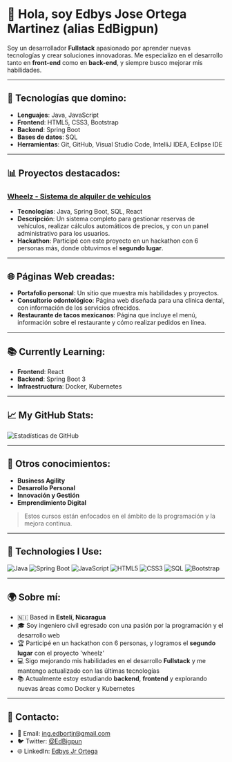 # 👋 Hola, soy Edbys Jose Ortega Martinez (alias EdBigpun)

Soy un desarrollador **Fullstack** apasionado por aprender nuevas tecnologías y crear soluciones innovadoras. Me especializo en el desarrollo tanto en **front-end** como en **back-end**, y siempre busco mejorar mis habilidades.

---

## 🚀 Tecnologías que domino:
- **Lenguajes**: Java, JavaScript
- **Frontend**: HTML5, CSS3, Bootstrap
- **Backend**: Spring Boot
- **Bases de datos**: SQL
- **Herramientas**: Git, GitHub, Visual Studio Code, IntelliJ IDEA, Eclipse IDE

---

## 📊 Proyectos destacados:
### [Wheelz - Sistema de alquiler de vehículos](https://github.com/EdBigpun/wheelz)
- **Tecnologías**: Java, Spring Boot, SQL, React
- **Descripción**: Un sistema completo para gestionar reservas de vehículos, realizar cálculos automáticos de precios, y con un panel administrativo para los usuarios.
- **Hackathon**: Participé con este proyecto en un hackathon con 6 personas más, donde obtuvimos el **segundo lugar**.

---

## 🌐 Páginas Web creadas:
- **Portafolio personal**: Un sitio que muestra mis habilidades y proyectos.
- **Consultorio odontológico**: Página web diseñada para una clínica dental, con información de los servicios ofrecidos.
- **Restaurante de tacos mexicanos**: Página que incluye el menú, información sobre el restaurante y cómo realizar pedidos en línea.

---

## 📚 Currently Learning:
- **Frontend**: React
- **Backend**: Spring Boot 3
- **Infraestructura**: Docker, Kubernetes

---

## 📈 My GitHub Stats:
![Estadísticas de GitHub](https://github-readme-stats.vercel.app/api?username=EdBigpun&show_icons=true&theme=radical)

---

## 🧠 Otros conocimientos:
- **Business Agility**
- **Desarrollo Personal**
- **Innovación y Gestión**
- **Emprendimiento Digital**
> Estos cursos están enfocados en el ámbito de la programación y la mejora continua.

---

## 📛 Technologies I Use:
![Java](https://img.shields.io/badge/Java-007396?style=for-the-badge&logo=java&logoColor=white)
![Spring Boot](https://img.shields.io/badge/Spring%20Boot-6DB33F?style=for-the-badge&logo=spring-boot&logoColor=white)
![JavaScript](https://img.shields.io/badge/JavaScript-F7DF1E?style=for-the-badge&logo=javascript&logoColor=black)
![HTML5](https://img.shields.io/badge/HTML5-E34F26?style=for-the-badge&logo=html5&logoColor=white)
![CSS3](https://img.shields.io/badge/CSS3-1572B6?style=for-the-badge&logo=css3&logoColor=white)
![SQL](https://img.shields.io/badge/SQL-4479A1?style=for-the-badge&logo=mysql&logoColor=white)
![Bootstrap](https://img.shields.io/badge/Bootstrap-563D7C?style=for-the-badge&logo=bootstrap&logoColor=white)

---

## 🌍 Sobre mí:
- 🇳🇮 Based in **Estelí, Nicaragua**
- 🎓 Soy ingeniero civil egresado con una pasión por la programación y el desarrollo web
- 🏆 Participé en un hackathon con 6 personas, y logramos el **segundo lugar** con el proyecto 'wheelz'
- 💻 Sigo mejorando mis habilidades en el desarrollo **Fullstack** y me mantengo actualizado con las últimas tecnologías
- 📚 Actualmente estoy estudiando **backend**, **frontend**  y explorando nuevas áreas como Docker y Kubernetes

---

## 📧 Contacto:
- 📧 Email: [ing.edbortjr@gmail.com](mailto:ing.edbortjr@gmail.com)
- 🐦 Twitter: [@EdBigpun](https://twitter.com)
- 🌐 LinkedIn: [Edbys Jr Ortega](https://www.linkedin.com/in/edbys-jr-ortega)
  

